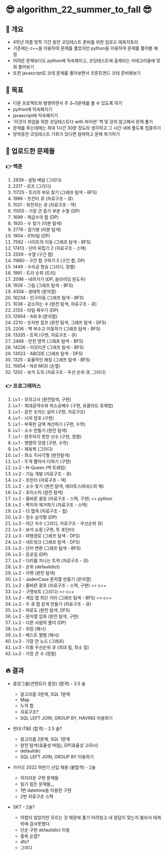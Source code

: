 # 😎 algorithm_22_summer_to_fall 😎
## 💎 개요
- 4학년 여름 방학 기간 동안 코딩테스트 준비를 위한 업로드 레포지토리
- 기존에는 c++을 이용하여 문제를 풀었지만 python을 이용하여 문제를 풀어볼 예정
- 어려운 문제보다도 python에 익숙해지고, 코딩테스트에 출제되는 카테고리들에 맞춰 풀어보기
- 또한 javascript로 코테 문제를 풀어보면서 프론트엔드 코테 준비해보기

## 💎 목표
- 다른 프로젝트와 병행하면서 주 3~5문제를 풀 수 있도록 하기
- python에 익숙해지기
- javascript에 익숙해지기
- '이것이 취업을 위한 코딩테스트다 with 파이썬' 책 및 강의 참고해서 문제 풀기
- 문제를 푸는데에는 최대 1시간 30분 정도라 생각하고 그 시간 내에 풀도록 집중하기
- 방학동안 코딩테스트 기회가 있다면 참여하고 문제 복기하기

## 💎 업로드한 문제들
### 👉 백준
1. 2839 - 설탕 배달 (그리디)
2. 2217 - 로프 (그리디)
3. 11725 - 트리의 부모 찾기 (그래프 탐색 - BFS)
4. 1966 - 프린터 큐 (자료구조 - 큐)
5. 1021 - 회전하는 큐 (자료구조 - 덱)
6. 11055 - 가장 큰 증가 부분 수열 (DP)
7. 1699 - 제곱수의 합 (DP)
8. 1920 - 수 찾기 (이분 탐색)
9. 2776 - 암기왕 (이분 탐색)
10. 1904 - 01타일 (DP)
11. 7562 - 나이트의 이동 (그래프 탐색 - BFS)
12. 17413 - 단어 뒤집기 2 (자료구조 - 스택)
13. 2559 - 수열 (구간 합)
14. 11660 - 구간 합 구하기 5 (구간 합, DP)
15. 1449 - 수리공 항승 (그리디, 정렬)
16. 1991 - 트리 순회 (트리)
17. 2096 - 내려가기 (DP, 슬라이딩 윈도우)
18. 1926 - 그림 (그래프 탐색 - BFS)
19. 4358 - 생태학 (문자열)
20. 16234 - 인구이동 (그래프 탐색 - BFS)
21. 1038 - 감소하는 수 (완전 탐색, 자료구조 - 큐)
22. 2133 - 타일 채우기 (DP)
23. 12904 - A와 B (문자열)
24. 2210 - 숫자판 점프 (완전 탐색, 그래프 탐색 - DFS)
25. 2206 - 벽 부수고 이동하기 (그래프 탐색 - BFS)
26. 13335 - 트럭 (구현, 자료구조 - 큐)
27. 2468 - 안전 영역 (그래프 탐색 - BFS)
28. 14226 - 이모티콘 (그래프 탐색 - BFS)
29. 13023 - ABCDE (그래프 탐색 - DFS)
30. 1325 - 효율적인 해킹 (그래프 탐색 - BFS)
31. 15654 - N과 M(3) (순열)
32. 1202 - 보석 도둑 (자료구조 - 우선 순위 큐, 그리디)

### 👉 프로그래머스
1. Lv.1 - 모의고사 (완전탐색, 구현)
2. Lv.1 - 최대공약수와 최소공배수 (구현, 유클리드 호제법)
3. Lv.1 - 같은 숫자는 싫어 (구현, 자료구조)
4. Lv.1 - 시저 암호 (구현)
5. Lv.1 - 부족한 금액 계산하기 (구현, 수학)
6. Lv.1 - 소수 만들기 (완전 탐색)
7. Lv.1 - 완주하지 못한 선수 (구현, 정렬)
8. Lv.1 - 행렬의 덧셈 (구현, 수학)
9. Lv.1 - 체육복 (그리디)
10. Lv.1 - 최소 직사각형 (완전탐색)
11. Lv.1 - 두개 뽑아서 더하기 (구현)
12. Lv.2 - N-Queen (백 트래킹)
13. Lv.2 - 기능 개발 (자료구조 - 큐)
14. Lv.2 - 프린터 (자료구조 - 덱)
15. Lv.2 - 소수 찾기 (완전 탐색, 에라토스테네스의 체)
16. Lv.2 - 조이스틱 (완전 탐색)
17. Lv.2 - 올바른 괄호 (자료구조 - 스택, 구현) => python
18. Lv.2 - 짝지어 제거하기 (자료구조 - 스택)
19. Lv.2 - 더 맵게 (자료구조 - 힙)
20. Lv.3 - 정수 삼각형 (DP)
21. Lv.3 - 야근 지수 (그리디, 자료구조 - 우선순위 큐)
22. Lv.3 - 보석 쇼핑 (구현, 투 포인터)
23. Lv.3 - 여행경로 (그래프 탐색 - DFS)
24. Lv.3 - 네트워크 (그래프 탐색 - DFS)
25. Lv.3 - 단어 변환 (그래프 탐색 - BFS)
26. Lv.3 - 등굣길 (DP)
27. Lv.2 - 다리를 지나는 트럭 (자료구조 - 큐)
28. Lv.3 - 순위 (defaultdict)
29. Lv.2 - 카펫 (완전 탐색)
30. Lv.2 - JadenCase 문자열 만들기 (문자열)
31. Lv.2 - 올바른 괄호 (자료구조 - 스택, 구현) => c++
32. Lv.2 - 구명보트 (그리디) => c++
33. Lv.2 - 게임 맵 최단 거리 (그래프 탐색 - BFS) => c++
34. Lv.2 - 두 큐 합 같게 만들기 (자료구조 - 큐)
35. Lv.2 - 피로도 (완전 탐색, DFS)
36. Lv.2 - 문자열 압축 (완전 탐색, 구현)
37. Lv.2 - 다른 사람의 풀이 (DP)
38. Lv.2 - 위장 (해시)
39. Lv.3 - 베스트 앨범 (해시)
40. Lv.3 - 가장 먼 노드 (그래프)
41. Lv.3 - 이중 우선순위 큐 (최대 힙, 최소 힙)
42. Lv.2 - 가장 큰 수 (정렬)

## 🔥 결과  
- 중앙그룹(콘텐트리 중앙) (합격) - 3.5 솔
    - 알고리즘 3문제, SQL 1문제
    - Map
    - 누적 합
    - 자료구조?
    - SQL LEFT JOIN, GROUP BY, HAVING 이용하기

- 현대 IT&E (합격) - 2.5 솔?
    - 알고리즘 2문제, SQL 1문제
    - 완전 탐색(효율성 버림), DP(효율성 고려시)
    - defaultdic
    - SQL LEFT JOIN, GROUP BY 이용하기 

- 카카오 2022 하반기 신입 채용 (불합격) - 2솔
    - 어지러운 구현 문제들
    - 읽기 힘든 문제들,,,
    - 1번 datetime을 이용한 구현
    - 2번 자료구조 스택
- SKT - 2솔?
    - 어렵지 않았지만 모르는 것 때문에 풀기 어려웠고 내 정답이 맞는지 몰라서 테케밖에 검사못했다.
    - 단순 구현 defaultdict 이용
    - 중복 순열?
    - dfs?
    - 그리디
